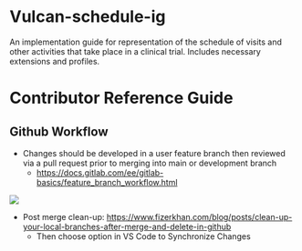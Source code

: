 # Vulcan-schedule-ig
An implementation guide for representation of the schedule of visits and other activities that take place in a clinical trial.  Includes necessary extensions and profiles.

# Contributor Reference Guide
## Github Workflow
- Changes should be developed in a user feature branch then reviewed via a pull request prior to merging into main or development branch
  - https://docs.gitlab.com/ee/gitlab-basics/feature_branch_workflow.html

[![](https://mermaid.ink/img/pako:eNqNkLFqw0AMhl9FaI79ALcFApkylWxe1JNsH_XdBVlXMMHv3rMdQocO1SR-vl_6pSf6zIIOh2BXpcfYJajlc4zBjv5TKfkReiErKk0F77NooihNXJqX_NsGgR10yNnPDu4PJhNQIY7S4R_cNsHBmRnO3sJ3sOUifdu2b3gU_5WLQaSQDimKDvKPRHjCilYf1wufm9KhjbIF2RNKT2WybdFaUSqWP5bk0ZkWOWHZo18CDUoRXU_TXFXhYFlvx9f2560_xUpuAA?type=png)](https://mermaid.live/edit#pako:eNqNkLFqw0AMhl9FaI79ALcFApkylWxe1JNsH_XdBVlXMMHv3rMdQocO1SR-vl_6pSf6zIIOh2BXpcfYJajlc4zBjv5TKfkReiErKk0F77NooihNXJqX_NsGgR10yNnPDu4PJhNQIY7S4R_cNsHBmRnO3sJ3sOUifdu2b3gU_5WLQaSQDimKDvKPRHjCilYf1wufm9KhjbIF2RNKT2WybdFaUSqWP5bk0ZkWOWHZo18CDUoRXU_TXFXhYFlvx9f2560_xUpuAA)

- Post merge clean-up: https://www.fizerkhan.com/blog/posts/clean-up-your-local-branches-after-merge-and-delete-in-github
  - Then choose option in VS Code to Synchronize Changes